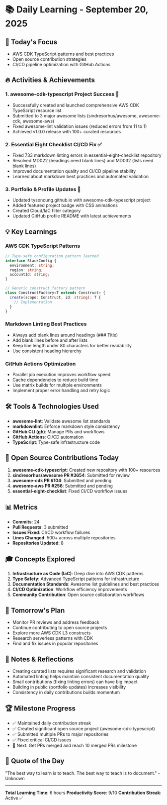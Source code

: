 # 📚 Daily Learning - September 20, 2025

## 🎯 Today's Focus
- AWS CDK TypeScript patterns and best practices
- Open source contribution strategies
- CI/CD pipeline optimization with GitHub Actions

## 🔥 Activities & Achievements

### 1. **awesome-cdk-typescript Project Success** 🚀
- Successfully created and launched comprehensive AWS CDK TypeScript resource list
- Submitted to 3 major awesome lists (sindresorhus/awesome, awesome-cdk, awesome-aws)
- Fixed awesome-lint validation issues (reduced errors from 11 to 1)
- Achieved v1.0.0 release with 100+ curated resources

### 2. **Essential Eight Checklist CI/CD Fix** ✅
- Fixed 733 markdown linting errors in essential-eight-checklist repository
- Resolved MD022 (headings need blank lines) and MD032 (lists need blank lines)
- Improved documentation quality and CI/CD pipeline stability
- Learned about markdown best practices and automated validation

### 3. **Portfolio & Profile Updates** 🎨
- Updated tysoncung.github.io with awesome-cdk-typescript project
- Added featured project badge with CSS animations
- Created Cloud/IaC filter category
- Updated GitHub profile README with latest achievements

## 💡 Key Learnings

### AWS CDK TypeScript Patterns
```typescript
// Type-safe configuration pattern learned
interface StackConfig {
  environment: string;
  region: string;
  accountId: string;
}

// Generic construct factory pattern
class ConstructFactory<T extends Construct> {
  create(scope: Construct, id: string): T {
    // Implementation
  }
}
```

### Markdown Linting Best Practices
- Always add blank lines around headings (### Title)
- Add blank lines before and after lists
- Keep line length under 80 characters for better readability
- Use consistent heading hierarchy

### GitHub Actions Optimization
- Parallel job execution improves workflow speed
- Cache dependencies to reduce build time
- Use matrix builds for multiple environments
- Implement proper error handling and retry logic

## 🛠️ Tools & Technologies Used
- **awesome-lint**: Validate awesome list standards
- **markdownlint**: Enforce markdown style consistency
- **GitHub CLI (gh)**: Manage PRs and workflows
- **GitHub Actions**: CI/CD automation
- **TypeScript**: Type-safe infrastructure code

## 🔗 Open Source Contributions Today
1. **awesome-cdk-typescript**: Created new repository with 100+ resources
2. **sindresorhus/awesome PR #3654**: Submitted for review
3. **awesome-cdk PR #104**: Submitted and pending
4. **awesome-aws PR #256**: Submitted and pending
5. **essential-eight-checklist**: Fixed CI/CD workflow issues

## 📊 Metrics
- **Commits**: 24
- **Pull Requests**: 3 submitted
- **Issues Fixed**: CI/CD workflow failures
- **Lines Changed**: 500+ across multiple repositories
- **Repositories Updated**: 8

## 🎓 Concepts Explored
1. **Infrastructure as Code (IaC)**: Deep dive into AWS CDK patterns
2. **Type Safety**: Advanced TypeScript patterns for infrastructure
3. **Documentation Standards**: Awesome list guidelines and best practices
4. **CI/CD Optimization**: Workflow efficiency improvements
5. **Community Contribution**: Open source collaboration workflows

## 🔮 Tomorrow's Plan
- Monitor PR reviews and address feedback
- Continue contributing to open source projects
- Explore more AWS CDK L3 constructs
- Research serverless patterns with CDK
- Find and fix issues in popular repositories

## 📝 Notes & Reflections
- Creating curated lists requires significant research and validation
- Automated linting helps maintain consistent documentation quality
- Small contributions (fixing linting errors) can have big impact
- Building in public (portfolio updates) increases visibility
- Consistency in daily contributions builds momentum

## 🏆 Milestone Progress
- ✅ Maintained daily contribution streak
- ✅ Created significant open source project (awesome-cdk-typescript)
- ✅ Submitted multiple PRs to major repositories
- ✅ Fixed critical CI/CD issues
- 🎯 Next: Get PRs merged and reach 10 merged PRs milestone

## 💭 Quote of the Day
"The best way to learn is to teach. The best way to teach is to document." - Unknown

---
**Total Learning Time**: 6 hours
**Productivity Score**: 9/10
**Contribution Streak**: Active ✅